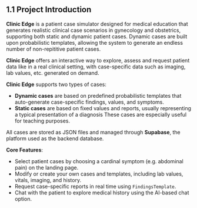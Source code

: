 ## 1.1 Project Introduction

**Clinic Edge** is a patient case simulator designed for medical education that generates realistic clinical case scenarios in gynecology and obstetrics, supporting both static and dynamic patient cases. Dynamic cases are built upon probabilistic templates, allowing the system to generate an endless number of non-repititive patient cases. 

**Clinic Edge** offers an interactive way to explore, assess and request patient data like in a real clinical setting, with case-specific data such as imaging, lab values, etc. generated on demand.

**Clinic Edge** supports two types of cases:

- **Dynamic cases** are based on predefined probabilistic templates that auto-generate case-specific findings, values, and symptoms.
- **Static cases** are based on fixed values and reports, usually representing a typical presentation of a diagnosis These cases are especially useful for teaching purposes.

All cases are stored as JSON files and managed through **Supabase**, the platform used as the backend database. 

**Core Features**:
- Select patient cases by choosing a cardinal symptom (e.g. abdominal pain) on the landing page.
- Modify or create your own cases and templates, including lab values, vitals, imaging, and history.
- Request case-specific reports in real time using `FindingsTemplate`.
- Chat with the patient to explore medical history using the AI-based chat option.

